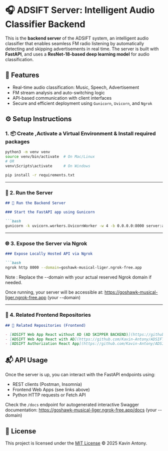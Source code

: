 # 🎧 ADSIFT Server: Intelligent Audio Classifier Backend

This is the **backend server** of the ADSIFT system, an intelligent audio classifier that enables seamless FM radio listening by automatically detecting and skipping advertisements in real time. The server is built with **FastAPI**, and uses a **ResNet-18-based deep learning model** for audio classification.

## 🚀 Features

- Real-time audio classification: Music, Speech, Advertisement
- FM stream analysis and auto-switching logic
- API-based communication with client interfaces
- Secure and efficient deployment using `Gunicorn`, `Uvicorn`, and `Ngrok`

## ⚙️ Setup Instructions

### 1. 📦 Create ,Activate a Virtual Environment & Install required packages

```bash
python3 -m venv venv
source venv/bin/activate  # On Mac/Linux
# OR
venv\Scripts\activate     # On Windows

pip install -r requirements.txt

```
---

### 🚀 2. **Run the Server**

```markdown
## 🧠 Run the Backend Server

### Start the FastAPI app using Gunicorn

```bash
gunicorn -k uvicorn.workers.UvicornWorker -w 4 -b 0.0.0.0:8000 server:app
```

---

### 🌐 3. **Expose the Server via Ngrok**

```markdown
### Expose Locally Hosted API via Ngrok

```bash
ngrok http 8000 --domain=goshawk-musical-liger.ngrok-free.app
```

Note : Replace the --domain with your actual reserved Ngrok domain if needed.

Once running, your server will be accessible at:
  https://goshawk-musical-liger.ngrok-free.app (your --domain)

---

### 🔗 4. **Related Frontend Repositories**

```markdown
## 🔗 Related Repositories (Frontend)

- [ADSIFT Web App React without AD (AD SKIPPER BACKEND)](https://github.com/Kavin-Antony/ADSIFT-WEB_APP_REACT_WITHOUT_AD)
- [ADSIFT Web App React with AD](https://github.com/Kavin-Antony/ADSIFT-AUTHORIZATION_REACT_WEB_APP)
- [ADSIFT Authorization React App](https://github.com/Kavin-Antony/ADSIFT-AUTHORIZATION_REACT_WEB_APP)
```

## 📬 API Usage

Once the server is up, you can interact with the FastAPI endpoints using:

- REST clients (Postman, Insomnia)
- Frontend Web Apps (see links above)
- Python HTTP requests or Fetch API

Check the `/docs` endpoint for autogenerated interactive Swagger documentation:
https://goshawk-musical-liger.ngrok-free.app/docs (your --domain)

## 📄 License

This project is licensed under the [MIT License](./LICENSE) © 2025 Kavin Antony.



